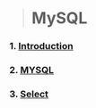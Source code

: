 > # MySQL

### 1. [Introduction](./Md/Introdunction.md)
### 2. [MYSQL](./Md/mysql.md)
### 3. [Select](./Md/Select.md)